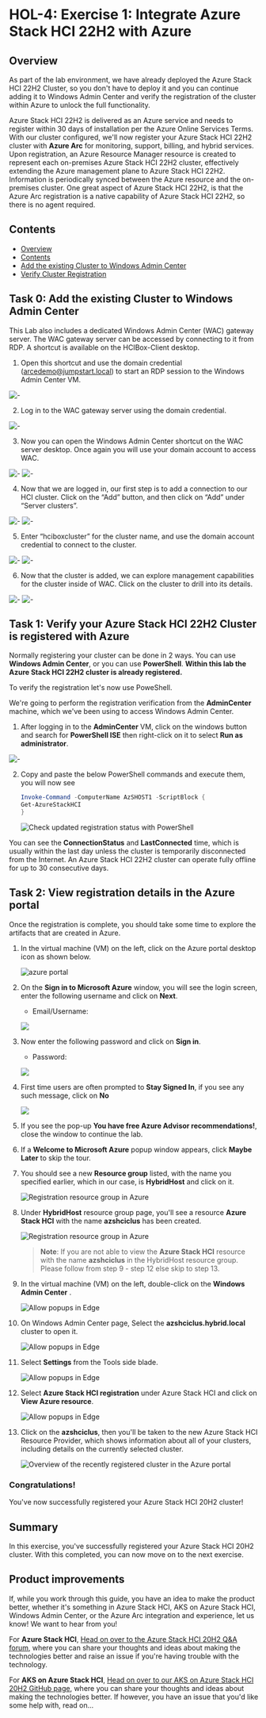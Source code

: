 HOL-4: Exercise 1: Integrate Azure Stack HCI 22H2 with Azure
==============
Overview
-----------

   As part of the lab environment, we have already deployed the Azure Stack HCI 22H2 Cluster, so you don't have to deploy it and you can continue adding it to Windows Admin Center and verify the registration of the cluster within Azure to unlock the full functionality.

   Azure Stack HCI 22H2 is delivered as an Azure service and needs to register within 30 days of installation per the Azure Online Services Terms.  With our cluster configured, we'll now register your Azure Stack HCI 22H2 cluster with **Azure Arc** for monitoring, support, billing, and hybrid services. Upon registration, an Azure Resource Manager resource is created to represent each on-premises Azure Stack HCI 22H2 cluster, effectively extending the Azure management plane to Azure Stack HCI 22H2. Information is periodically synced between the Azure resource and the on-premises cluster.  One great aspect of Azure Stack HCI 22H2, is that the Azure Arc registration is a native capability of Azure Stack HCI 22H2, so there is no agent required.

Contents
-----------
- [Overview](#overview)
- [Contents](#contents)
- [Add the existing Cluster to Windows Admin Center](#task-0-add-the-existing-cluster-to-windows-admin-center)
- [Verify Cluster Registration](#task-1-verify-your-azure-stack-hci-22h2-cluster-is-registered-with-azure)

## Task 0: Add the existing Cluster to Windows Admin Center

This Lab also includes a dedicated Windows Admin Center (WAC) gateway server. The WAC gateway server can be accessed by connecting to it from RDP. A shortcut is available on the HCIBox-Client desktop.

1. Open this shortcut and use the domain credential (arcedemo@jumpstart.local) to start an RDP session to the Windows Admin Center VM.

![-](./media/wac_gateway_shortcut.png "Screenshot showing WAC desktop shortcut")

2. Log in to the WAC gateway server using the domain credential.

![-](./media/wac_gateway_login.png "Screenshot showing logging into the WAC server")

3. Now you can open the Windows Admin Center shortcut on the WAC server desktop. Once again you will use your domain account to access WAC.

![-](./media/wac_gateway_desktop.png "Screenshot showing logging into WAC")
![-](./media/wac_login.png "Screenshot showing WAC login prompt")

4. Now that we are logged in, our first step is to add a connection to our HCI cluster. Click on the “Add” button, and then click on “Add” under “Server clusters”.

![-](./media/wac_empty.png "Screenshot showing WAC first login")
![-](./media/wac_add_cluster.png "Screenshot showing WAC adding cluster")

5. Enter “hciboxcluster” for the cluster name, and use the domain account credential to connect to the cluster.

![-](./media/wac_add_cluster_detail.png "Screenshot showing WAC connection details")
![-](./media/wac_add_cluster_detail_2.png "Screenshot showing WAC connection details")

6. Now that the cluster is added, we can explore management capabilities for the cluster inside of WAC. Click on the cluster to drill into its details.

![-](./media/wac_cluster_added.png "Screenshot showing cluster list")
![-](./media/wac_cluster_added_detail "Screenshot showing cluster detail")


## Task 1: Verify your Azure Stack HCI 22H2 Cluster is registered with Azure

Normally registering your cluster can be done in 2 ways. You can use **Windows Admin Center**, or you can use **PowerShell**. **Within this lab the Azure Stack HCI 22H2 cluster is already registered.**

To verify the registration let's now use PoweShell.

We're going to perform the registration verification from the **AdminCenter** machine, which we've been using to access Windows Admin Center.

1. After logging in to the **AdminCenter** VM, click on the windows button and search for **PowerShell ISE** then right-click on it to select **Run as administrator**.

![-](./media/2023-03-01_17h07_52.png "Open PowerShell ISE as an Administrator")
    
2. Copy and paste the below PowerShell commands and execute them, you will now see 

     ```powershell
     Invoke-Command -ComputerName AzSHOST1 -ScriptBlock {
     Get-AzureStackHCI
     } 
     ```
    
    ![Check updated registration status with PowerShell](./media/Verify-registered-cluster.png "Check updated registration status with PowerShell")

You can see the **ConnectionStatus** and **LastConnected** time, which is usually within the last day unless the cluster is temporarily disconnected from the Internet. An Azure Stack HCI 22H2 cluster can operate fully offline for up to 30 consecutive days.

## Task 2: View registration details in the Azure portal ###

Once the registration is complete, you should take some time to explore the artifacts that are created in Azure.

1. In the virtual machine (VM) on the left, click on the Azure portal desktop icon as shown below.

    ![azure portal](./media/azure%20portal.png)
    
1. On the **Sign in to Microsoft Azure** window, you will see the login screen, enter the following username and click on **Next**.

   * Email/Username: <inject key="AzureAdUserEmail"></inject>

   ![](https://github.com/CloudLabsAI-Azure/AIW-SAP-on-Azure/blob/main/media/M2-Ex1-portalsignin-1.png?raw=true)

1. Now enter the following password and click on **Sign in**. 

   * Password: <inject key="AzureAdUserPassword"></inject>
   
   ![](https://github.com/CloudLabsAI-Azure/AIW-SAP-on-Azure/blob/main/media/M2-Ex1-portalsignin-2.png?raw=true)

1. First time users are often prompted to **Stay Signed In**, if you see any such message, click on **No**

   ![](https://github.com/CloudLabsAI-Azure/AIW-SAP-on-Azure/blob/main/media/M2-Ex1-portalsignin-3.png?raw=true)

1. If you see the pop-up **You have free Azure Advisor recommendations!**, close the window to continue the lab.

1. If a **Welcome to Microsoft Azure** popup window appears, click **Maybe Later** to skip the tour.

1. You should see a new **Resource group** listed, with the name you specified earlier, which in our case, is **HybridHost** and click on it.

    ![Registration resource group in Azure](./media/rg.png "Registration resource group in Azure")

1. Under **HybridHost** resource group page, you'll see a resource **Azure Stack HCI** with the name **azshciclus** has been created.

    ![Registration resource group in Azure](./media/stack.png "Registration resource group in Azure")
    
   >**Note**: If you are not able to view the **Azure Stack HCI** resource with the name **azshciclus** in the HybridHost resource group. Please follow from step 9 - step 12 else skip to step 13.

1. In the virtual machine (VM) on the left, double-click on the **Windows Admin Center** .

    ![Allow popups in Edge](./media/wac.png "Allow popups in Edge")
    
1. On Windows Admin Center page, Select the **azshciclus.hybrid.local** cluster to open it.

    ![Allow popups in Edge](./media/hol4ss1.png "Allow popups in Edge")
    
1. Select **Settings** from the Tools side blade.

    ![Allow popups in Edge](./media/hol4ss2.png "Allow popups in Edge")
    
1. Select **Azure Stack HCI registration** under Azure Stack HCI and click on **View Azure resource**.

    ![Allow popups in Edge](./media/hol4ss3.png "Allow popups in Edge")

1. Click on the **azshciclus**, then you'll be taken to the new Azure Stack HCI Resource Provider, which shows information about all of your clusters, including details on the currently selected cluster.

    ![Overview of the recently registered cluster in the Azure portal](./media/overview.png "Overview of the recently registered cluster in the Azure portal")


### Congratulations! ###
You've now successfully registered your Azure Stack HCI 20H2 cluster!

Summary
-----------
In this exercise, you've successfully registered your Azure Stack HCI 20H2 cluster. With this completed, you can now move on to the next exercise.

Product improvements
-----------
If, while you work through this guide, you have an idea to make the product better, whether it's something in Azure Stack HCI, AKS on Azure Stack HCI, Windows Admin Center, or the Azure Arc integration and experience, let us know! We want to hear from you!

For **Azure Stack HCI**, [Head on over to the Azure Stack HCI 20H2 Q&A forum](https://docs.microsoft.com/en-us/answers/topics/azure-stack-hci.html "Azure Stack HCI 20H2 Q&A"), where you can share your thoughts and ideas about making the technologies better and raise an issue if you're having trouble with the technology.

For **AKS on Azure Stack HCI**, [Head on over to our AKS on Azure Stack HCI 20H2 GitHub page](https://github.com/Azure/aks-hci/issues "AKS on Azure Stack HCI GitHub"), where you can share your thoughts and ideas about making the technologies better. If however, you have an issue that you'd like some help with, read on... 
